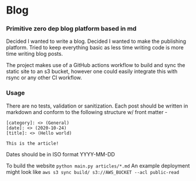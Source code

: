 # Blog
### Primitive zero dep blog platform based in md

Decided I wanted to write a blog. Decided I wanted to make the publishing platform. Tried to keep everything basic as less time writing code is more time writing blog posts.

The project makes use of a GitHub actions workflow to build and sync the static site to an s3 bucket, however one could easily integrate this with rsync or any other CI workflow.

### Usage

There are no tests, validation or sanitization. Each post should be written in markdown and conform to the following structure w/ front matter -

```
[category]: <> (General)
[date]: <> (2020-10-24)
[title]: <> (Hello world)

This is the article!
```

Dates should be in ISO format YYYY-MM-DD


To build the website `python main.py articles/*.md`
An example deployment might look like `aws s3 sync build/ s3://AWS_BUCKET --acl public-read`